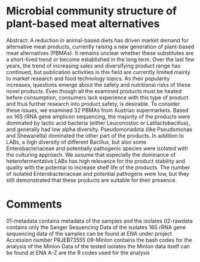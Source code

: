 # Microbial community structure of plant-based meat alternatives

Abstract:
A reduction in animal-based diets has driven market demand for alternative meat products, currently raising
a new generation of plant-based meat alternatives (PBMAs). It remains unclear whether these substitutes are
a short-lived trend or become established in the long term. Over the last few years, the trend of increasing
sales and diversifying product range has continued, but publication activities in this field are currently limited
mainly to market research and food technology topics. As their popularity increases, questions emerge about
the safety and nutritional risks of these novel products. Even though all the examined products must be
heated before consumption, consumers lack experience with this type of product and thus further research into
product safety, is desirable. To consider these issues, we examined 32 PBMAs from Austrian supermarkets.
Based on 16S rRNA gene amplicon sequencing, the majority of the products were dominated by lactic acid
bacteria (either Leuconostoc or Latilactobacillus), and generally had low alpha diversity. Pseudomonadota
(like Pseudomonas and Shewanella) dominated the other part of the products. In addition to LABs, a high
diversity of different Bacillus, but also some Enterobacteriaceae and potentially pathogenic species were
isolated with the culturing approach. We assume that especially the dominance of heterofermentative LABs
has high relevance for the product stability and quality with the potential to increase shelf life of the products.
The number of isolated Enterobacteriaceae and potential pathogens were low, but they still demonstrated
that these products are suitable for their presence.

# Comments 

01-metadata contains metadata of the samples and the isolates
02-rawdata contains only the Sanger Sequencing Data of the isolates 16S rRNA gene sequencing data of the samples can be found at ENA under project Accession number PRJEB73555
09-MinIon contains the bash codes for the analysis of the MinIon Data of the tested isolates the MinIon data itself can be found at ENA
A-Z are the R codes used for the analysis
